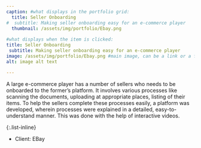 ```yaml
---
caption: #what displays in the portfolio grid:
  title: Seller Onboarding
#  subtitle: Making seller onboarding easy for an e-commerce player
  thumbnail: /assets/img/portfolio/Ebay.png
  
#what displays when the item is clicked:
title: Seller Onboarding
 subtitle: Making seller onboarding easy for an e-commerce player
image: /assets/img/portfolio/Ebay.png #main image, can be a link or a file in assets/img/portfolio
alt: image alt text

---
```


A large e-commerce player has a number of sellers who needs to be onboarded to the former’s platform. It involves various processes like scanning the documents, uploading at appropriate places, listing of their items. 
To help the sellers complete these processes easily, a platform was developed, wherein processes were explained in a detailed, easy-to-understand manner. This was done with the help of interactive videos.



{:.list-inline} 
- Client: EBay


